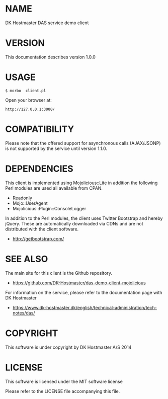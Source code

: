 # NAME

DK Hostmaster DAS service demo client

# VERSION

This documentation describes version 1.0.0

# USAGE

    $ morbo  client.pl

Open your browser at:

    http://127.0.0.1:3000/

# COMPATIBILITY

Please note that the offered support for asynchronous calls (AJAX/JSONP) is not supported by the service until version 1.1.0.

# DEPENDENCIES

This client is implemented using Mojolicious::Lite in addition the following
Perl modules are used all available from CPAN.

- Readonly
- Mojo::UserAgent
- Mojolicious::Plugin::ConsoleLogger

In addition to the Perl modules, the client uses Twitter Bootstrap and hereby jQuery.
These are automatically downloaded via CDNs and are not distributed with the client
software.

- http://getbootstrap.com/

# SEE ALSO

The main site for this client is the Github repository.

- https://github.com/DK-Hostmaster/das-demo-client-mojolicious

For information on the service, please refer to the documentation page with
DK Hostmaster

- https://www.dk-hostmaster.dk/english/technical-administration/tech-notes/das/

# COPYRIGHT

This software is under copyright by DK Hostmaster A/S 2014

# LICENSE

This software is licensed under the MIT software license

Please refer to the LICENSE file accompanying this file.
